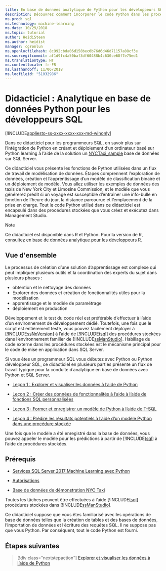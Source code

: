 ```yaml
---
title: En base de données analytique de Python pour les développeurs SQL | Microsoft Docs
description: Découvrez comment incorporer le code Python dans les procédures stockées SQL Server et des fonctions T-SQL.
ms.prod: sql
ms.technology: machine-learning
ms.date: 10/29/2018
ms.topic: tutorial
author: HeidiSteen
ms.author: heidist
manager: cgronlun
ms.openlocfilehash: 8c992cbda06d158bec0b76d6d46d71157a08cf3e
ms.sourcegitcommit: af1d9fc4a50baf3df60488b4c630ce68f7e75ed1
ms.translationtype: HT
ms.contentlocale: fr-FR
ms.lasthandoff: 11/06/2018
ms.locfileid: "51032986"
---
```

# <a name="tutorial-in-database-python-analytics-for-sql-developers"></a>Didacticiel : Analytique en base de données Python pour les développeurs SQL
[!INCLUDE[appliesto-ss-xxxx-xxxx-xxx-md-winonly](../../includes/appliesto-ss-xxxx-xxxx-xxx-md-winonly.md)]

Dans ce didacticiel pour les programmeurs SQL, en savoir plus sur l’intégration de Python en créant et déploiement d’un ordinateur basé sur Python learning à l’aide de la solution un [NYCTaxi_sample](demo-data-nyctaxi-in-sql.md) base de données sur SQL Server. 

Ce didacticiel vous présente les fonctions de Python utilisées dans un flux de travail de modélisation de données. Étapes comprennent l’exploration de données, création et l’apprentissage d’un modèle de classification binaire et un déploiement de modèle. Vous allez utiliser les exemples de données des taxis de New York City et Limosine Commission, et le modèle que vous générerez prédit si un voyage est susceptible d’entraîner une info-bulle en fonction de l’heure du jour, la distance parcourue et l’emplacement de la prise en charge. Tout le code Python utilisé dans ce didacticiel est encapsulé dans des procédures stockées que vous créez et exécutez dans Management Studio.

> [!NOTE]
> Ce didacticiel est disponible dans R et Python. Pour la version de R, consultez [en base de données analytique pour les développeurs R](sqldev-in-database-r-for-sql-developers.md).

## <a name="overview"></a>Vue d'ensemble

Le processus de création d’une solution d’apprentissage est complexe qui peut impliquer plusieurs outils et la coordination des experts du sujet dans plusieurs phases :

+ obtention et le nettoyage des données
+ Explorer des données et création de fonctionnalités utiles pour la modélisation
+ apprentissage et le modèle de paramétrage
+ déploiement en production

Développement et le test du code réel est préférable d’effectuer à l’aide d’un environnement de développement dédié. Toutefois, une fois que le script est entièrement testé, vous pouvez facilement déployer à [!INCLUDE[ssNoVersion](../../includes/ssnoversion-md.md)] à l’aide de [!INCLUDE[tsql](../../includes/tsql-md.md)] des procédures stockées dans l’environnement familier de [!INCLUDE[ssManStudio](../../includes/ssmanstudio-md.md)]. Habillage du code externe dans les procédures stockées est le mécanisme principal pour le code de mise en application dans SQL Server.

Si vous êtes un programmeur SQL vous débutez avec Python ou Python développeur SQL, ce didacticiel en plusieurs parties présente un flux de travail typique pour la conduite d’analytique en base de données avec Python et SQL Server. 

+ [Leçon 1 : Explorer et visualiser les données à l’aide de Python](sqldev-py3-explore-and-visualize-the-data.md)

+ [Leçon 2 : Créer des données de fonctionnalités à l’aide à l’aide de fonctions SQL personnalisées](sqldev-py4-create-data-features-using-t-sql.md)

+ [Leçon 3 : Former et enregistrer un modèle de Python à l’aide de T-SQL](sqldev-py5-train-and-save-a-model-using-t-sql.md)

+ [Leçon 4 : Prédire les résultats potentiels à l’aide d’un modèle Python dans une procédure stockée](sqldev-py6-operationalize-the-model.md)

Une fois que le modèle a été enregistré dans la base de données, vous pouvez appeler le modèle pour les prédictions à partir de [!INCLUDE[tsql](../../includes/tsql-md.md)] à l’aide de procédures stockées.

## <a name="prerequisites"></a>Prérequis

+ [Services SQL Server 2017 Machine Learning avec Python](../install/sql-machine-learning-services-windows-install.md#verify-installation)

+ [Autorisations](../security/user-permission.md)

+ [Base de données de démonstration NYC Taxi](demo-data-nyctaxi-in-sql.md)

Toutes les tâches peuvent être effectuées à l’aide [!INCLUDE[tsql](../../includes/tsql-md.md)] procédures stockées dans [!INCLUDE[ssManStudio](../../includes/ssmanstudio-md.md)].

Ce didacticiel suppose que vous êtes familiarisé avec les opérations de base de données telles que la création de tables et des bases de données, l’importation de données et l’écriture des requêtes SQL. Il ne suppose pas que vous Python. Par conséquent, tout le code Python est fourni. 

## <a name="next-steps"></a>Étapes suivantes

> [!div class="nextstepaction"]
> [Explorer et visualiser les données à l’aide de Python](sqldev-py3-explore-and-visualize-the-data.md)
